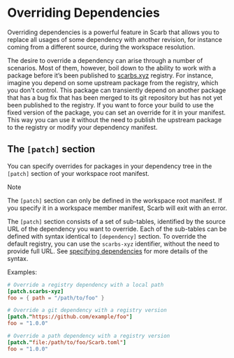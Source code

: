 # Overriding Dependencies

Overriding dependencies is a powerful feature in Scarb that allows you to replace all usages of some dependency with
another revision, for instance coming from a different source, during the workspace resolution.

The desire to override a dependency can arise through a number of scenarios.
Most of them, however, boil down to the ability to work with a package before it’s been published to
[scarbs.xyz](https://scarbs.xyz/) registry.
For instance, imagine you depend on some upstream package from the registry, which you don't control.
This package can transiently depend on another package that has a bug fix that has been merged to its git repository
but has not yet been published to the registry.
If you want to force your build to use the fixed version of the package, you can set an override for it in your manifest.
This way you can use it without the need to publish the upstream package to the registry or modify your dependency
manifest.

## The `[patch]` section

You can specify overrides for packages in your dependency tree in the `[patch]` section of your workspace root manifest.

> [!NOTE]
> The `[patch]` section can only be defined in the workspace root manifest.
> If you specify it in a workspace member manifest, Scarb will exit with an error.

The `[patch]` section consists of a set of sub-tables, identified by the source URL of the dependency you want to override.
Each of the sub-tables can be defined with syntax identical to `[dependency]` section.
To override the default registry, you can use the `scarbs-xyz` identifier, without the need to provide full URL.
See [specifying dependencies](./specifying-dependencies.md) for more details of the syntax.

Examples:

```toml
# Override a registry dependency with a local path
[patch.scarbs-xyz]
foo = { path = "/path/to/foo" }

# Override a git dependency with a registry version
[patch."https://github.com/example/foo"]
foo = "1.0.0"

# Override a path dependency with a registry version
[patch."file:/path/to/foo/Scarb.toml"]
foo = "1.0.0"
```
